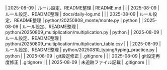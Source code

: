 | 2025-08-09 | ルール設定、README整理 | README.md |  |
| 2025-08-09 | ルール設定、README整理 | docs/daily-log.md |  |
| 2025-08-09 | ルール設定、README整理 | python/20250808_monte/monte.py | python |
| 2025-08-09 | ルール設定、README整理 | python/20250809_multiplication/multiplication.py | python |
| 2025-08-09 | ルール設定、README整理 | python/20250809_multiplication/multiplication_table.csv |  |
| 2025-08-09 | ルール設定、README整理 | python/20250810_typing/typing_practice.py | python |
| 2025-08-09 | git設定修正 | .gitignore |  |
| 2025-08-09 | git設定再度修正 | .gitignore |  |
| 2025-08-09 | 未追跡ファイル記載 | .gitignore |  |
